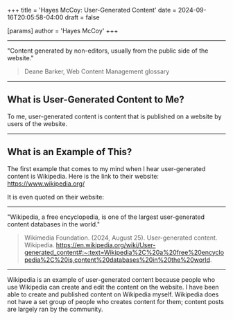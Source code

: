 +++
title = 'Hayes McCoy: User-Generated Content'
date = 2024-09-16T20:05:58-04:00
draft = false

[params]
	author = 'Hayes McCoy'
+++

---

"Content generated by non-editors, usually from the public side of the website."
>Deane Barker, Web Content Management glossary

---

## What is User-Generated Content to Me?

To me, user-generated content is content that is published on a website by users of 
the website.

---

## What is an Example of This?

The first example that comes to my mind when I hear user-generated content
is Wikipedia. Here is the link to their website: https://www.wikipedia.org/ 


It is even quoted on their website:

---

"Wikipedia, a free encyclopedia, is one of the largest user-generated content databases in the world."
> Wikimedia Foundation. (2024, August 25). User-generated content. Wikipedia. 
https://en.wikipedia.org/wiki/User-generated_content#:~:text=Wikipedia%2C%20a%20free%20encyclopedia%2C%20is,content%20databases%20in%20the%20world. 

---

Wikipedia is an example of user-generated content because people who use Wikipedia
can create and edit the content on the website. I have been able to create and published
content on Wikipedia myself. Wikipedia does not have a set group of people who 
creates content for them; content posts are largely ran by the community. 
 
